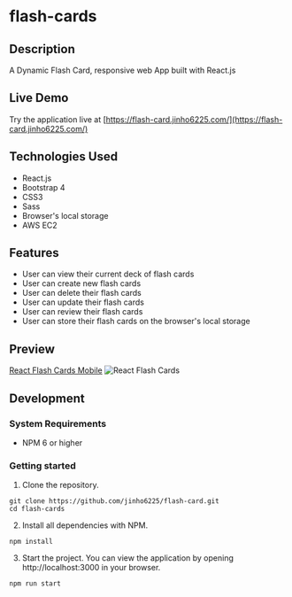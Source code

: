 # flash-cards

## Description
A Dynamic Flash Card, responsive web App built with React.js

## Live Demo
Try the application live at [https://flash-card.jinho6225.com/](https://flash-card.jinho6225.com/)

## Technologies Used
- React.js
- Bootstrap 4
- CSS3
- Sass
- Browser's local storage
- AWS EC2

## Features
- User can view their current deck of flash cards
- User can create new flash cards
- User can delete their flash cards
- User can update their flash cards
- User can review their flash cards
- User can store their flash cards on the browser's local storage

## Preview
[React Flash Cards Mobile](dist/images/flash-card-mobile.gif)
![React Flash Cards](dist/images/flash-card.gif)


## Development

### System Requirements
- NPM 6 or higher

### Getting started
1. Clone the repository.
  ```shell
  git clone https://github.com/jinho6225/flash-card.git
  cd flash-cards
  ```
2. Install all dependencies with NPM.
  ```shell
  npm install
  ```
3. Start the project. You can view the application by opening http://localhost:3000 in your browser.
  ```shell
  npm run start
  ```
